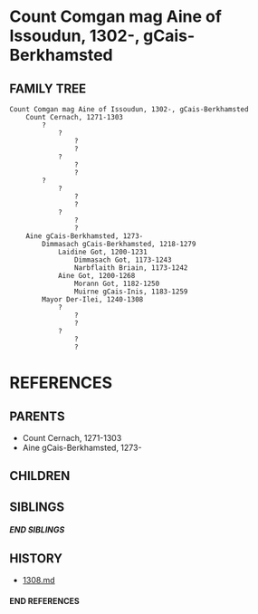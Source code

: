 # Count Comgan mag Aine of Issoudun, 1302-, gCais-Berkhamsted

## FAMILY TREE
```
Count Comgan mag Aine of Issoudun, 1302-, gCais-Berkhamsted
    Count Cernach, 1271-1303
        ?
            ?
                ?
                ?
            ?
                ?
                ?
        ?
            ?
                ?
                ?
            ?
                ?
                ?
    Aine gCais-Berkhamsted, 1273-
        Dimmasach gCais-Berkhamsted, 1218-1279
            Laidine Got, 1200-1231
                Dimmasach Got, 1173-1243
                Narbflaith Briain, 1173-1242
            Aine Got, 1200-1268
                Morann Got, 1182-1250
                Muirne gCais-Inis, 1183-1259
        Mayor Der-Ilei, 1240-1308
            ?
                ?
                ?
            ?
                ?
                ?

```

# REFERENCES

## PARENTS 
* Count Cernach, 1271-1303
* Aine gCais-Berkhamsted, 1273-

## CHILDREN 

## SIBLINGS

##### END SIBLINGS  
## HISTORY
* [1308.md](../h/1308.md)

#### END REFERENCES
